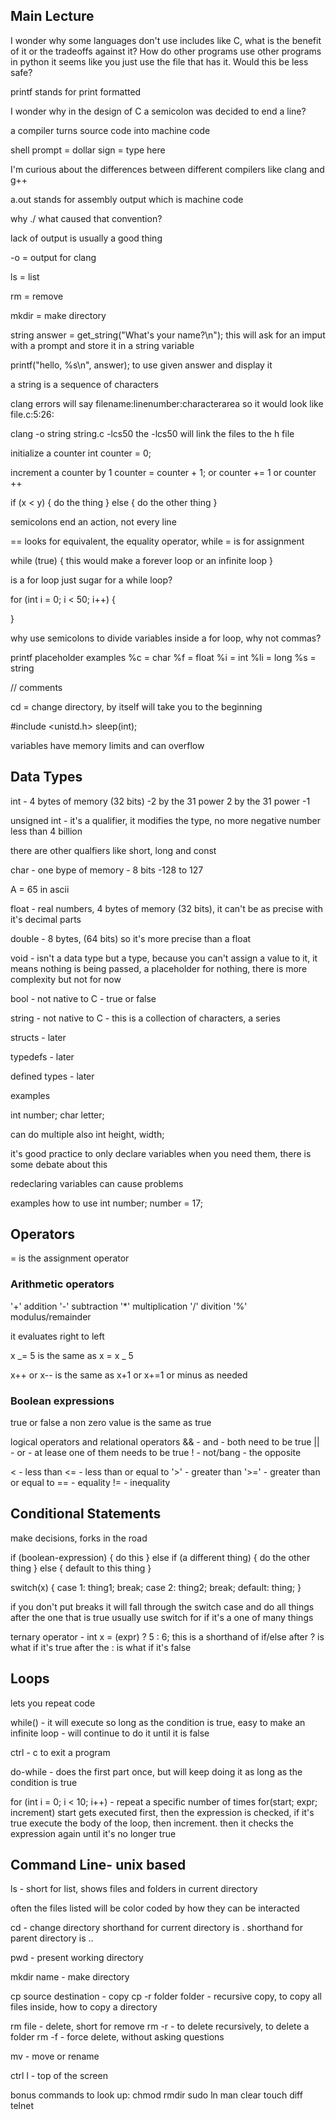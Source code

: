 ## Main Lecture

I wonder why some languages don't use includes like C, what is the benefit of it or the tradeoffs against it?
How do other programs use other programs in python it seems like you just use the file that has it. Would this be less safe?

printf stands for print formatted

I wonder why in the design of C a semicolon was decided to end a line?

a compiler turns source code into machine code

shell prompt = dollar sign = type here

I'm curious about the differences between different compilers like clang and g++

a.out stands for assembly output which is machine code

why ./ what caused that convention?

lack of output is usually a good thing

-o = output for clang

ls = list

rm = remove

mkdir = make directory

string answer = get_string("What's your name?\n");
this will ask for an imput with a prompt and store it in a string variable

printf("hello, %s\n", answer);
to use given answer and display it

a string is a sequence of characters

clang errors will say filename:linenumber:characterarea so it would look like file.c:5:26:

clang -o string string.c -lcs50
the -lcs50 will link the files to the h file

initialize a counter
int counter = 0;

increment a counter by 1
counter = counter + 1;
or
counter += 1 or counter ++

if (x < y)
{
do the thing
}
else
{
do the other thing
}

semicolons end an action, not every line

== looks for equivalent, the equality operator, while = is for assignment

while (true)
{
this would make a forever loop or an infinite loop
}

is a for loop just sugar for a while loop?

for (int i = 0; i < 50; i++)
{

}

why use semicolons to divide variables inside a for loop, why not commas?

printf placeholder examples
%c = char
%f = float
%i = int
%li = long
%s = string

// comments

cd = change directory, by itself will take you to the beginning

#include <unistd.h>
sleep(int);

variables have memory limits and can overflow

## Data Types

int - 4 bytes of memory (32 bits)
-2 by the 31 power
2 by the 31 power -1

unsigned int - it's a qualifier, it modifies the type, no more negative number
less than 4 billion

there are other qualfiers like short, long and const

char - one bype of memory - 8 bits
-128 to 127

A = 65 in ascii

float - real numbers, 4 bytes of memory (32 bits), it can't be as precise with it's decimal parts

double - 8 bytes, (64 bits) so it's more precise than a float

void - isn't a data type but a type, because you can't assign a value to it, it means nothing is being passed, a placeholder for nothing, there is more complexity but not for now

bool - not native to C - true or false

string - not native to C - this is a collection of characters, a series

structs - later

typedefs - later

defined types - later

examples

int number;
char letter;

can do multiple also
int height, width;

it's good practice to only declare variables when you need them, there is some debate about this

redeclaring variables can cause problems

examples how to use
int number;
number = 17;

## Operators

= is the assignment operator

### Arithmetic operators

'+' addition
'-' subtraction
'\*' multiplication
'/' divition
'%' modulus/remainder

it evaluates right to left

x _= 5 is the same as x = x _ 5

x++ or x-- is the same as x+1 or x+=1 or minus as needed

### Boolean expressions

true or false
a non zero value is the same as true

logical operators and relational operators
&& - and - both need to be true
|| - or - at lease one of them needs to be true
! - not/bang - the opposite

< - less than
<= - less than or equal to
'>' - greater than
'>=' - greater than or equal to
== - equality
!= - inequality

## Conditional Statements

make decisions, forks in the road

if (boolean-expression)
{
do this
}
else if (a different thing)
{
do the other thing
}
else
{
default to this thing
}

switch(x)
{
case 1:
thing1;
break;
case 2:
thing2;
break;
default:
thing;
}

if you don't put breaks it will fall through the switch case and do all things after the one that is true
usually use switch for if it's a one of many things

ternary operator - int x = (expr) ? 5 : 6;
this is a shorthand of if/else
after ? is what if it's true after the : is what if it's false

## Loops

lets you repeat code

while() - it will execute so long as the condition is true, easy to make an infinite loop - will continue to do it until it is false

ctrl - c to exit a program

do-while - does the first part once, but will keep doing it as long as the condition is true

for (int i = 0; i < 10; i++) - repeat a specific number of times
for(start; expr; increment)
start gets executed first, then the expression is checked, if it's true execute the body of the loop, then increment. then it checks the expression again until it's no longer true

## Command Line- unix based

ls - short for list, shows files and folders in current directory

often the files listed will be color coded by how they can be interacted

cd - change directory
shorthand for current directory is .
shorthand for parent directory is ..

pwd - present working directory

mkdir name - make directory

cp source destination - copy
cp -r folder folder - recursive copy, to copy all files inside, how to copy a directory

rm file - delete, short for remove
rm -r - to delete recursively, to delete a folder
rm -f - force delete, without asking questions

mv - move or rename

ctrl l - top of the screen

bonus commands to look up:
chmod
rmdir
sudo
ln
man
clear
touch
diff
telnet
